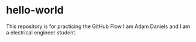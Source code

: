 # hello-world
This repository is for practicing the GitHub Flow
I am Adam Daniels and I am a electrical engineer student.

